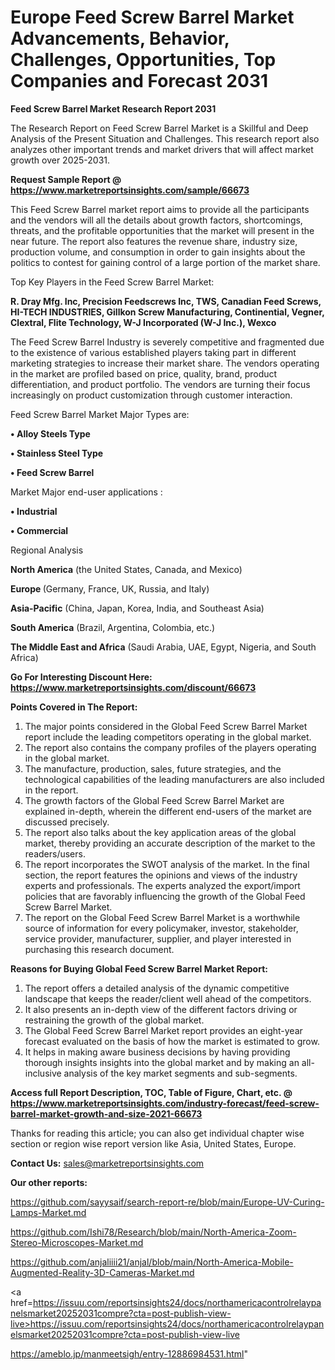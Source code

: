 # Europe Feed Screw Barrel Market Advancements, Behavior, Challenges, Opportunities, Top Companies and Forecast 2031

<strong>Feed Screw Barrel Market Research Report 2031</strong>

The Research Report on Feed Screw Barrel Market is a Skillful and Deep Analysis of the Present Situation and Challenges. This research report also analyzes other important trends and market drivers that will affect market growth over 2025-2031.

<strong>Request Sample Report @ <a href=https://www.marketreportsinsights.com/sample/66673>https://www.marketreportsinsights.com/sample/66673</a></strong>

This Feed Screw Barrel market report aims to provide all the participants and the vendors will all the details about growth factors, shortcomings, threats, and the profitable opportunities that the market will present in the near future. The report also features the revenue share, industry size, production volume, and consumption in order to gain insights about the politics to contest for gaining control of a large portion of the market share.

Top Key Players in the Feed Screw Barrel Market:

<strong>R. Dray Mfg. Inc, Precision Feedscrews Inc, TWS, Canadian Feed Screws, HI-TECH INDUSTRIES, Gillkon Screw Manufacturing, Continential, Vegner, Clextral, Flite Technology, W-J Incorporated (W-J Inc.), Wexco</strong>

The Feed Screw Barrel Industry is severely competitive and fragmented due to the existence of various established players taking part in different marketing strategies to increase their market share. The vendors operating in the market are profiled based on price, quality, brand, product differentiation, and product portfolio. The vendors are turning their focus increasingly on product customization through customer interaction.

Feed Screw Barrel Market Major Types are:

<strong>• Alloy Steels Type

• Stainless Steel Type

• Feed Screw Barrel</strong>

Market Major end-user applications :

<strong>• Industrial

• Commercial</strong>

Regional Analysis

</u><strong><b>North America</b></strong> (the United States, Canada, and Mexico)

<strong><b>Europe </b></strong>(Germany, France, UK, Russia, and Italy)

<strong><b>Asia-Pacific</b></strong> (China, Japan, Korea, India, and Southeast Asia)

<strong><b>South America</b></strong> (Brazil, Argentina, Colombia, etc.)

<strong><b>The Middle East and Africa</b></strong> (Saudi Arabia, UAE, Egypt, Nigeria, and South Africa)

<strong>Go For Interesting Discount Here: <a href=https://www.marketreportsinsights.com/discount/66673>https://www.marketreportsinsights.com/discount/66673</a></strong>

<strong>Points Covered in The Report:</strong>
<ol>
  <li>The major points considered in the Global Feed Screw Barrel Market report include the leading competitors operating in the global market.</li>
  <li>The report also contains the company profiles of the players operating in the global market.</li>
  <li>The manufacture, production, sales, future strategies, and the technological capabilities of the leading manufacturers are also included in the report.</li>
  <li>The growth factors of the Global Feed Screw Barrel Market are explained in-depth, wherein the different end-users of the market are discussed precisely.</li>
  <li>The report also talks about the key application areas of the global market, thereby providing an accurate description of the market to the readers/users.</li>
  <li>The report incorporates the SWOT analysis of the market. In the final section, the report features the opinions and views of the industry experts and professionals. The experts analyzed the export/import policies that are favorably influencing the growth of the Global Feed Screw Barrel Market.</li>
  <li>The report on the Global Feed Screw Barrel Market is a worthwhile source of information for every policymaker, investor, stakeholder, service provider, manufacturer, supplier, and player interested in purchasing this research document.</li>
</ol>
<strong>Reasons for Buying Global Feed Screw Barrel Market Report:</strong>

<ol>
  <li>The report offers a detailed analysis of the dynamic competitive landscape that keeps the reader/client well ahead of the competitors.</li>
  <li>It also presents an in-depth view of the different factors driving or restraining the growth of the global market.</li>
  <li>The Global Feed Screw Barrel Market report provides an eight-year forecast evaluated on the basis of how the market is estimated to grow.</li>
  <li>It helps in making aware business decisions by having providing thorough insights insights into the global market and by making an all-inclusive analysis of the key market segments and sub-segments.</li>
</ol>
<strong>Access full Report Description, TOC, Table of Figure, Chart, etc. @ <a href=https://www.marketreportsinsights.com/industry-forecast/feed-screw-barrel-market-growth-and-size-2021-66673>https://www.marketreportsinsights.com/industry-forecast/feed-screw-barrel-market-growth-and-size-2021-66673</a></strong>


Thanks for reading this article; you can also get individual chapter wise section or region wise report version like Asia, United States, Europe.

<strong>Contact Us:</strong>
sales@marketreportsinsights.com

<strong>Our other reports:</strong>

<a href=https://github.com/sayysaif/search-report-re/blob/main/Europe-UV-Curing-Lamps-Market.md>https://github.com/sayysaif/search-report-re/blob/main/Europe-UV-Curing-Lamps-Market.md</a>

<a href=https://github.com/Ishi78/Research/blob/main/North-America-Zoom-Stereo-Microscopes-Market.md>https://github.com/Ishi78/Research/blob/main/North-America-Zoom-Stereo-Microscopes-Market.md</a>

<a href=https://github.com/anjaliiii21/anjal/blob/main/North-America-Mobile-Augmented-Reality-3D-Cameras-Market.md>https://github.com/anjaliiii21/anjal/blob/main/North-America-Mobile-Augmented-Reality-3D-Cameras-Market.md</a>

<a href=https://issuu.com/reportsinsights24/docs/northamericacontrolrelaypanelsmarket20252031compre?cta=post-publish-view-live>https://issuu.com/reportsinsights24/docs/northamericacontrolrelaypanelsmarket20252031compre?cta=post-publish-view-live</a>

<a href=https://ameblo.jp/manmeetsigh/entry-12886984531.html>https://ameblo.jp/manmeetsigh/entry-12886984531.html</a>"
